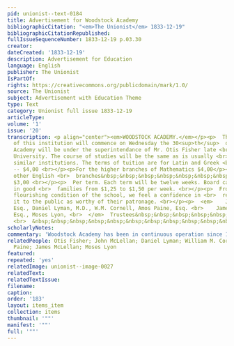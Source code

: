 ```yaml
---
pid: unionist--text-0184
title: Advertisement for Woodstock Academy
bibliographicCitation: "<em>The Unionist</em> 1833-12-19"
bibliographicCitationRepublished: 
fullIssueSequenceNumber: 1833-12-19 p.03.30
creator: 
dateCreated: '1833-12-19'
description: Advertisement for Education
language: English
publisher: The Unionist
IsPartOf: 
rights: https://creativecommons.org/publicdomain/mark/1.0/
source: The Unionist
subject: Advertisement with Education Theme
type: Text
category: Unionist full issue 1833-12-19
articleType: 
volume: '1'
issue: '20'
transcription: <p align="center"><em>WOODSTOCK ACADEMY.</em></p><p>  The fall term
  of this institution will commence on Wednesday the 30<sup>th</sup>  of Oct. The
  Academy will be under the superintendance of Mr. Otis Fisher late <br>  of Brown
  University. The course of studies will be the same as is usually <br>  pursued in
  similar institutions. The terms of tuition are for Latin and Greek <br>  languages
  -- $4,00 <br></p><p>For the higher branches of Mathematics $4,00</p><p>  And for
  other English <br>  branches&nbsp;&nbsp;&nbsp;&nbsp;&nbsp;&nbsp;&nbsp;&nbsp;&nbsp;
  $3,00 <br></p><p>  Per term. Each term will be twelve weeks. Board can be obtained
  in good <br>  families from $1,25 to $1,50 per week. <br></p><p>  From the late
  flourishing condition of the school, we feel a confidence in <br>  recommending
  it to the public as worthy of their patronage. <br></p><p>  <em>    John McLellan,
  Esq., Daniel Lyman, M.D., W.M. Cornell, Amos Paine, Esq. <br>    James McLellan,
  Esq., Moses Lyon, <br>  </em>  Trustees&nbsp;&nbsp;&nbsp;&nbsp;&nbsp;&nbsp;&nbsp;&nbsp;&nbsp;&nbsp;&nbsp;&nbsp;&nbsp;&nbsp;&nbsp;&nbsp;&nbsp;&nbsp;&nbsp;&nbsp;&nbsp;&nbsp;&nbsp;&nbsp;&nbsp;&nbsp;&nbsp;&nbsp;&nbsp;&nbsp;&nbsp;&nbsp;&nbsp;&nbsp;&nbsp;&nbsp;&nbsp;&nbsp;
  <br>  &nbsp;&nbsp;&nbsp;&nbsp;&nbsp;&nbsp;&nbsp;&nbsp;&nbsp;&nbsp;&nbsp; 14 <br></p><p></p>
scholarlyNotes: 
commentary: 'Woodstock Academy has been in continuous operation since 1801; https://www.woodstockacademy.org/about/history '
relatedPeople: Otis Fisher; John McLellan; Daniel Lyman; William M. Cornell; Amos
  Paine; James McLellan; Moses Lyon
featured: 
repeated: 'yes'
relatedImage: unionist--image-0027
relatedText: 
relatedTextIssue: 
filename: 
caption: 
order: '183'
layout: items_item
collection: items
thumbnail: '""'
manifest: '""'
full: '""'
---
```

